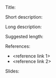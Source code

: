 Title:

Short description:

Long description:

Suggested length:

References:
- <reference link 1>
- <reference link 2>

Slides: 
